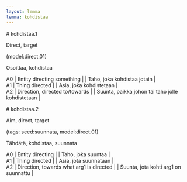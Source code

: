 ```yaml
---
layout: lemma
lemma: kohdistaa
---
```


<div class="sense">
# <span class="sensename">kohdistaa.1</span>

<span class="description">Direct, target</span>

(model:direct.01)

<span class="description">Osoittaa, kohdistaa</span>

A0 | Entity directing something |   | Taho, joka kohdistaa jotain |  
A1 | Thing directed |   | Asia, joka kohdistetaan |  
A2 | Direction, directed to/towards |   | Suunta, paikka johon tai taho jolle kohdistetaan |  

</div>

<div class="sense">
# <span class="sensename">kohdistaa.2</span>

<span class="description">Aim, direct, target</span>

(tags: seed:suunnata, model:direct.01)

<span class="description">Tähdätä, kohdistaa, suunnata</span>

A0 | Entity directing |   | Taho, joka suuntaa |  
A1 | Thing directed |   | Asia, jota suunnataan |  
A2 | Direction, towards what arg1 is directed |   | Suunta, jota kohti arg1 on suunnattu |  

</div>

